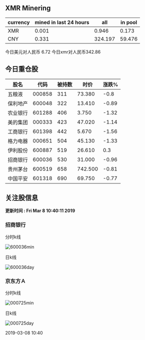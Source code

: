 ## XMR Minering

|currency|mined in last 24 hours|all|in pool|
|---|---|---|---|
|XMR|0.001|0.946|0.173|
|CNY|0.331|324.197|59.476|

今日美元对人民币 6.72	今日xmr对人民币342.86


## 今日重仓股 

|股名|代码|被持数|时价|涨跌%|
|---|---|---|---|---|
|五粮液|000858|311|73.380|-0.8|
|保利地产|600048|322|13.410|-0.89|
|农业银行|601288|406|3.750|-1.32|
|美的集团|000333|423|47.020|-1.14|
|工商银行|601398|442|5.670|-1.56|
|格力电器|000651|504|45.130|-1.33|
|伊利股份|600887|519|26.610|0.3|
|招商银行|600036|530|31.000|-0.96|
|贵州茅台|600519|658|742.500|-0.81|
|中国平安|601318|690|69.750|-0.77|

## 关注股信息
**更新时间 : Fri Mar  8 10:40:11 2019**
### 招商银行 
分时k线

![600036min](http://image.sinajs.cn/newchart/min/n/sh600036.gif)

日k线

![600036day](http://image.sinajs.cn/newchart/daily/n/sh600036.gif)

### 京东方Ａ 
分时k线

![000725min](http://image.sinajs.cn/newchart/min/n/sz000725.gif)

日k线

![000725day](http://image.sinajs.cn/newchart/daily/n/sz000725.gif)

2019-03-08 10:40